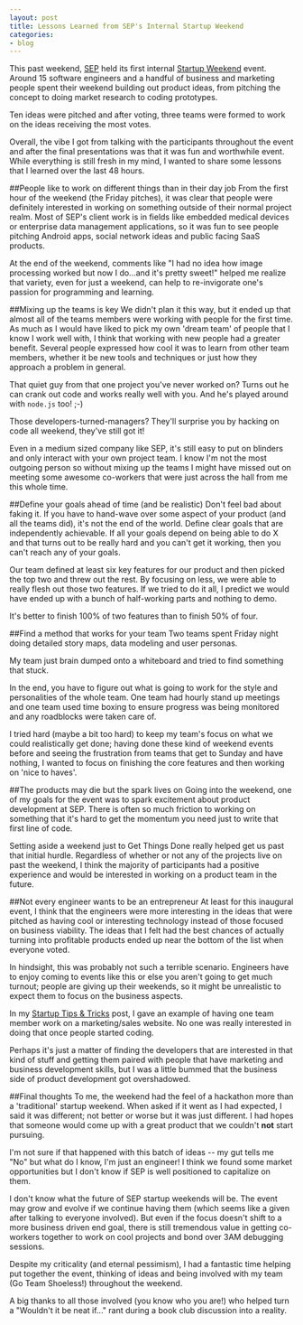 ```yaml
---
layout: post
title: Lessons Learned from SEP's Internal Startup Weekend
categories:
- blog
---
```


This past weekend, [SEP](http://www.sep.com/) held its first internal 
[Startup Weekend](http://indianapolis.startupweekend.org/) event. Around 15 
software engineers and a handful of business and marketing people spent their weekend building out product 
ideas, from pitching the concept to doing market research to coding prototypes. 

Ten ideas were pitched and after voting, three teams were formed to work on the ideas receiving the most
votes.

Overall, the vibe I got from talking with the participants throughout the event and after the final
presentations was that it was fun and worthwhile event. While everything is still fresh in my mind, I
wanted to share some lessons that I learned over the last 48 hours.

##People like to work on different things than in their day job
From the first hour of the weekend (the Friday pitches), it was clear that people were definitely
interested in working on something outside of their normal project realm. Most of SEP's client work
is in fields like embedded medical devices or enterprise data management applications, so it was fun
to see people pitching Android apps, social network ideas and public facing SaaS products.

At the end of the weekend, comments like "I had no idea how image processing worked but now I do...and
it's pretty sweet!" helped me realize that variety, even for just a weekend, can help to re-invigorate
one's passion for programming and learning.

##Mixing up the teams is key
We didn't plan it this way, but it ended up that almost all of the teams members were working with people
for the first time. As much as I would have liked to pick my own 'dream team' of people that I know I work
well with, I think that working with new people had a greater benefit. Several people expressed how cool it
was to learn from other team members, whether it be new tools and techniques or just how they approach a
problem in general. 

That quiet guy from that one project you've never worked on? Turns out he can crank out code and works 
really well with you. And he's played around with `node.js` too! ;-)

Those developers-turned-managers? They'll surprise you by hacking on code all weekend, they've still got it!

Even in a medium sized company like SEP, it's still easy to put on blinders and only interact with your
own project team. I know I'm not the most outgoing person so without mixing up the teams I might have missed 
out on meeting some awesome co-workers that were just across the hall from me this whole time.

##Define your goals ahead of time (and be realistic)
Don't feel bad about faking it. If you have to hand-wave over some aspect of your product (and all the teams
did), it's not the end of the world. Define clear goals that are independently achievable. If all your goals
depend on being able to do X and that turns out to be really hard and you can't get it working, then you can't
reach any of your goals. 

Our team defined at least six key features for our product and then picked the top
two and threw out the rest. By focusing on less, we were able to really flesh out those two features. If
we tried to do it all, I predict we would have ended up with a bunch of half-working parts and nothing to demo.

It's better to finish 100% of two features than to finish 50% of four.

##Find a method that works for your team
Two teams spent Friday night doing detailed story maps, data modeling and user personas. 

My team just brain dumped onto a whiteboard and tried to find something that stuck. 

In the end, you have to figure out what is going to work for the style and personalities of the 
whole team. One team had hourly stand up meetings and one team used time boxing to ensure progress was 
being monitored and any roadblocks were taken care of.

I tried hard (maybe a bit too hard) to keep my team's focus on what we could realistically get done;
having done these kind of weekend events before and seeing the frustration from teams that get to Sunday
and have nothing, I wanted to focus on finishing the core features and then working on 'nice to haves'.

##The products may die but the spark lives on
Going into the weekend, one of my goals for the event was to spark excitement about product development 
at SEP. There is often so much friction to working on something that it's hard to get the momentum you need 
just to write that first line of code. 

Setting aside a weekend just to Get Things Done really helped get us past that initial hurdle. Regardless of 
whether or not any of the projects live on past the weekend, I think the majority of participants had a positive 
experience and would be interested in working on a product team in the future.

##Not every engineer wants to be an entrepreneur
At least for this inaugural event, I think that the engineers were more interesting in the ideas that were 
pitched as having cool or interesting technology instead of those focused on business viability. The ideas 
that I felt had the best chances of actually turning into profitable products ended up near the bottom of
the list when everyone voted.

In hindsight, this was probably not such a terrible scenario. Engineers have to enjoy coming to events like 
this or else you aren't going to get much turnout; people are giving up their weekends, so it might be 
unrealistic to expect them to focus on the business aspects.

In my [Startup Tips & Tricks](/blog/2011/06/18/startup-weekend-tip-tricks.html) post, I gave an example of 
having one team member work on a marketing/sales website. No one was really interested in 
doing that once people started coding.

Perhaps it's just a matter of finding the developers that are interested in that kind of stuff and getting them
paired with people that have marketing and business development skills, but I was a little bummed that the 
business side of product development got overshadowed.

##Final thoughts
To me, the weekend had the feel of a hackathon more than a 'traditional' startup weekend. When asked if it
went as I had expected, I said it was different; not better or worse but it was just different. I had hopes
that someone would come up with a great product that we couldn't **not** start pursuing. 

I'm not sure if that happened with this batch of ideas -- my gut tells me "No" but what do I know, I'm 
just an engineer! I think we found some market opportunities but I don't know if SEP is well positioned to 
capitalize on them.

I don't know what the future of SEP startup weekends will be. The event may grow and evolve if we 
continue having them (which seems like a given after talking to everyone involved). But even if the focus doesn't 
shift to a more business driven end goal, there is still tremendous value in getting co-workers together to work on 
cool projects and bond over 3AM debugging sessions. 

Despite my criticality (and eternal pessimism), I had a fantastic time helping put together the event, 
thinking of ideas and being involved with my team (Go Team Shoeless!) throughout the weekend.

A big thanks to all those involved (you know who you are!) who helped turn a "Wouldn't it be neat if..." rant
during a book club discussion into a reality.
